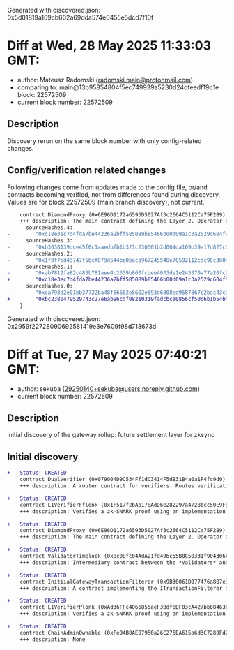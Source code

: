 Generated with discovered.json: 0x5d01819a169cb602a69dda574e6455e5dcd7f10f

# Diff at Wed, 28 May 2025 11:33:03 GMT:

- author: Mateusz Radomski (<radomski.main@protonmail.com>)
- comparing to: main@13b95854804f5ec749939a5230d24dfeedf19d1e block: 22572509
- current block number: 22572509

## Description

Discovery rerun on the same block number with only config-related changes.

## Config/verification related changes

Following changes come from updates made to the config file,
or/and contracts becoming verified, not from differences found during
discovery. Values are for block 22572509 (main branch discovery), not current.

```diff
    contract DiamondProxy (0x6E96D1172a6593D5027Af3c2664C5112Ca75F2B9) {
    +++ description: The main contract defining the Layer 2. Operator actions like commiting blocks, providing ZK proofs and executing batches ultimately target this contract which then processes transactions. During batch execution it processes L1 --> L2 and L2 --> L1 transactions. isPermanentRollup was set to true in this contract which prevents changing the DA mode to Validium in the future.
      sourceHashes.4:
-        "0xc18e3ec7d4fda7be44236a2bff585089b85466b00d09a1c3a2529c604f99143b"
      sourceHashes.3:
-        "0xb3038139dce45f6c1aaedbfb1b321c230301b2d004da109b39a17d827c6b0e4f"
      sourceHashes.2:
-        "0x1f9f7cd43747f5bcf879d544be0baca967245540e70592112cdc90c360f30486"
      sourceHashes.1:
-        "0xab7812fa82c483b781aee4c2339b860fcdee4033de1e243370a77a20fc353ddc"
+        "0xc18e3ec7d4fda7be44236a2bff585089b85466b00d09a1c3a2529c604f99143b"
      sourceHashes.0:
-        "0xca793d2e01bb37722ba48f56662e8602e693d6808ed9587867c2bac43c3dec25"
+        "0xbc2380479529743c27e6ab96cdf08210319fadcbca0856cf50c6b1b54bf8437f"
    }
```

Generated with discovered.json: 0x2959f22728090692581419e3e7609f98d713673d

# Diff at Tue, 27 May 2025 07:40:21 GMT:

- author: sekuba (<29250140+sekuba@users.noreply.github.com>)
- current block number: 22572509

## Description

initial discovery of the gateway rollup: future settlement layer for zksync

## Initial discovery

```diff
+   Status: CREATED
    contract DualVerifier (0x079004D9C534Ff1dC3414F5dB31B4a0a1F4fc9d0)
    +++ description: A router contract for verifiers. Routes verification requests to 0x1F517f2bAb178AdD6e282297a4728bcc50E9F6CF or 0xAd36FFc4066855aeF3Bdf6BF03cA427bb084636e depending on the supplied proof type.
```

```diff
+   Status: CREATED
    contract L1VerifierFflonk (0x1F517f2bAb178AdD6e282297a4728bcc50E9F6CF)
    +++ description: Verifies a zk-SNARK proof using an implementation of the fflonk proof system.
```

```diff
+   Status: CREATED
    contract DiamondProxy (0x6E96D1172a6593D5027Af3c2664C5112Ca75F2B9)
    +++ description: The main contract defining the Layer 2. Operator actions like commiting blocks, providing ZK proofs and executing batches ultimately target this contract which then processes transactions. During batch execution it processes L1 --> L2 and L2 --> L1 transactions. isPermanentRollup was set to true in this contract which prevents changing the DA mode to Validium in the future.
```

```diff
+   Status: CREATED
    contract ValidatorTimelock (0x8c0Bfc04AdA21fd496c55B8C50331f904306F564)
    +++ description: Intermediary contract between the *Validators* and the central diamond contract that delays block execution (ie withdrawals and other L2 --> L1 messages) by 3h.
```

```diff
+   Status: CREATED
    contract InitiialGatewayTransactionFilterer (0x9B30061D077476a8B7e1b68c3da844Ed5FdE0432)
    +++ description: A contract implementing the ITransactionFilterer interface, able to whitelist transactions based on sender addresses only. The whitelist is managed by the owner (0x043DA37F21c4C83b97b546724c75600c2D0C9E16).
```

```diff
+   Status: CREATED
    contract L1VerifierPlonk (0xAd36FFc4066855aeF3Bdf6BF03cA427bb084636e)
    +++ description: Verifies a zk-SNARK proof using an implementation of the PlonK proof system.
```

```diff
+   Status: CREATED
    contract ChainAdminOwnable (0xFe94B8AEB7950a26C276EA615a6d3C7289Fd2ac3)
    +++ description: None
```
